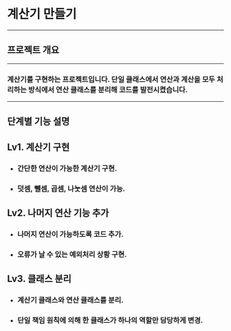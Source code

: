 # 계산기 만들기
---
## 프로젝트 개요
---
### 계산기를 구현하는 프로젝트입니다. 단일 클래스에서 연산과 계산을 모두 처리하는 방식에서 연산 클래스를 분리해 코드를 발전시켰습니다.
--- 
단계별 기능 설명
---
## Lv1. 계산기 구현

- ### 간단한 연산이 가능한 계산기 구현.
- ### 덧셈, 뺄셈, 곱셈, 나눗셈 연산이 가능.


## Lv2. 나머지 연산 기능 추가

- ### 나머지 연산이 가능하도록 코드 추가.
- ### 오류가 날 수 있는 예외처리 상황 구현.

## Lv3. 클래스 분리

- ### 계산기 클래스와 연산 클래스를 분리.
- ### 단일 책임 원칙에 의해 한 클래스가 하나의 역할만 담당하게 변경.





